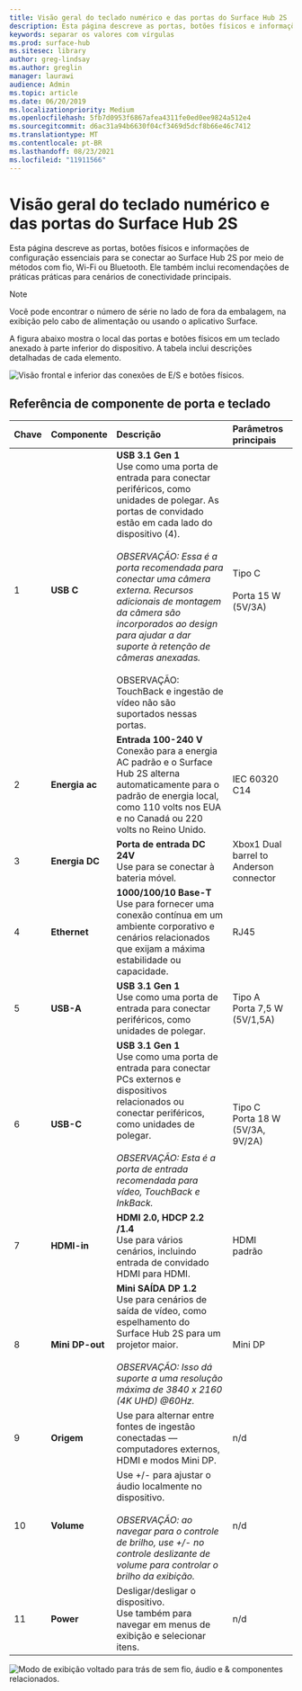 ```yaml
---
title: Visão geral do teclado numérico e das portas do Surface Hub 2S
description: Esta página descreve as portas, botões físicos e informações de configuração essenciais para se conectar ao Surface Hub 2S.
keywords: separar os valores com vírgulas
ms.prod: surface-hub
ms.sitesec: library
author: greg-lindsay
ms.author: greglin
manager: laurawi
audience: Admin
ms.topic: article
ms.date: 06/20/2019
ms.localizationpriority: Medium
ms.openlocfilehash: 5fb7d0953f6867afea4311fe0ed0ee9824a512e4
ms.sourcegitcommit: d6ac31a94b6630f04cf3469d5dcf8b66e46c7412
ms.translationtype: MT
ms.contentlocale: pt-BR
ms.lasthandoff: 08/23/2021
ms.locfileid: "11911566"
---
```

# <a name="surface-hub-2s-ports-and-keypad-overview"></a>Visão geral do teclado numérico e das portas do Surface Hub 2S

Esta página descreve as portas, botões físicos e informações de configuração essenciais para se conectar ao Surface Hub 2S por meio de métodos com fio, Wi-Fi ou Bluetooth. Ele também inclui recomendações de práticas práticas para cenários de conectividade principais.

> [!NOTE]
> Você pode encontrar o número de série no lado de fora da embalagem, na exibição pelo cabo de alimentação ou usando o aplicativo Surface. 

A figura abaixo mostra o local das portas e botões físicos em um teclado anexado à parte inferior do dispositivo. A tabela inclui descrições detalhadas de cada elemento.

 ![Visão frontal e inferior das conexões de E/S e botões físicos.](images/hub2s-schematic.png)

## <a name="port-and-keypad-component-reference"></a>Referência de componente de porta e teclado

|**Chave**|**Componente**|**Descrição**|**Parâmetros principais**|
|:--- |:--------- |:----------- |:-------------- |
| 1 | **USB C** | **USB 3.1 Gen 1** <br> Use como uma porta de entrada para conectar periféricos, como unidades de polegar. As portas de convidado estão em cada lado do dispositivo (4).<br> <br> *OBSERVAÇÃO: Essa é a porta recomendada para conectar uma câmera externa. Recursos adicionais de montagem da câmera são incorporados ao design para ajudar a dar suporte à retenção de câmeras anexadas.*<br> <br> OBSERVAÇÃO: TouchBack e ingestão de vídeo não são suportados nessas portas. | Tipo C <br> <br> Porta 15 W (5V/3A)       |
| 2 | **Energia ac** | **Entrada 100-240 V** <br> Conexão para a energia AC padrão e o Surface Hub 2S alterna automaticamente para o padrão de energia local, como 110 volts nos EUA e no Canadá ou 220 volts no Reino Unido. | IEC 60320 C14 |
| 3 | **Energia DC** | **Porta de entrada DC 24V** <br> Use para se conectar à bateria móvel. | Xbox1 Dual barrel to Anderson connector |
| 4 | **Ethernet** | **1000/100/10 Base-T** <br> Use para fornecer uma conexão contínua em um ambiente corporativo e cenários relacionados que exijam a máxima estabilidade ou capacidade. | RJ45 |
| 5 | **USB-A** | **USB 3.1 Gen 1** <br> Use como uma porta de entrada para conectar periféricos, como unidades de polegar. | Tipo A<br>Porta 7,5 W (5V/1,5A) |
| 6 | **USB-C** | **USB 3.1 Gen 1** <br> Use como uma porta de entrada para conectar PCs externos e dispositivos relacionados ou conectar periféricos, como unidades de polegar.<br> <br> *OBSERVAÇÃO: Esta é a porta de entrada recomendada para vídeo, TouchBack e InkBack.* | Tipo C <br> Porta 18 W (5V/3A, 9V/2A) |
| 7 | **HDMI-in** | **HDMI 2.0, HDCP 2.2 /1.4** <br> Use para vários cenários, incluindo entrada de convidado HDMI para HDMI. | HDMI padrão |
| 8 | **Mini DP-out** | **Mini SAÍDA DP 1.2** <br> Use para cenários de saída de vídeo, como espelhamento do Surface Hub 2S para um projetor maior.<br> <br> *OBSERVAÇÃO: Isso dá suporte a uma resolução máxima de 3840 x 2160 (4K UHD) @60Hz.* | Mini DP |
| 9 | **Origem**  | Use para alternar entre fontes de ingestão conectadas — computadores externos, HDMI e modos Mini DP. | n/d |
| 10 | **Volume** | Use +/- para ajustar o áudio localmente no dispositivo. <br> <br> *OBSERVAÇÃO: ao navegar para o controle de brilho, use +/- no controle deslizante de volume para controlar o brilho da exibição.* | n/d |
| 11 | **Power** | Desligar/desligar o dispositivo. <br> Use também para navegar em menus de exibição e selecionar itens. | n/d |

 ![Modo de exibição voltado para trás de sem fio, áudio e & componentes relacionados.](images/hub2s-rear.png)
